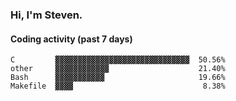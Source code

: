 ### Hi, I'm Steven.

#### Coding activity (past 7 days)
```
C         ▓▓▓▓▓▓▓▓▓▓▓▓▓▓▓▓▓▓▓▓▓▓▓▓▓▓▓▓▓▓  50.56%
other     ▓▓▓▓▓▓▓▓▓▓▓▓                    21.40%
Bash      ▓▓▓▓▓▓▓▓▓▓▓                     19.66%
Makefile  ▓▓▓▓                             8.38%
```
